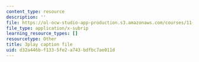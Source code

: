 ```yaml
---
content_type: resource
description: ''
file: https://ol-ocw-studio-app-production.s3.amazonaws.com/courses/11-384-malaysia-sustainable-cities-practicum-spring-2018/d32a446bf1335fe2a743bdfbc7ae011d_WFbNs3fZJAo.vtt
file_type: application/x-subrip
learning_resource_types: []
resourcetype: Other
title: 3play caption file
uid: d32a446b-f133-5fe2-a743-bdfbc7ae011d
---
```

